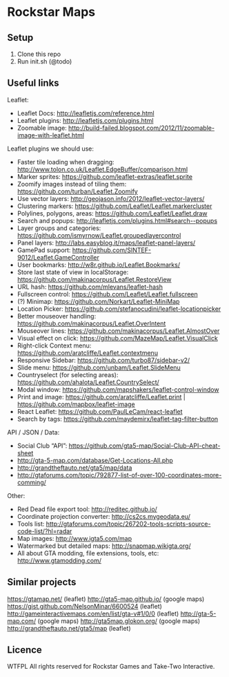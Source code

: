# Rockstar Maps

## Setup
1. Clone this repo
2. Run init.sh (@todo)

## Useful links

Leaflet:
* Leaflet Docs: http://leafletjs.com/reference.html
* Leaflet plugins: http://leafletjs.com/plugins.html
* Zoomable image: http://build-failed.blogspot.com/2012/11/zoomable-image-with-leaflet.html

Leaflet plugins we should use:

* Faster tile loading when dragging: http://www.tolon.co.uk/Leaflet.EdgeBuffer/comparison.html
* Marker sprites: https://github.com/leaflet-extras/leaflet.sprite
* Zoomify images instead of tiling them: https://github.com/turban/Leaflet.Zoomify
* Use vector layers: http://geojason.info/2012/leaflet-vector-layers/
* Clustering markers: https://github.com/Leaflet/Leaflet.markercluster
* Polylines, polygons, areas: https://github.com/Leaflet/Leaflet.draw
* Search and popups: http://leafletjs.com/plugins.html#search--popups
* Layer groups and categories: https://github.com/ismyrnow/Leaflet.groupedlayercontrol
* Panel layers: http://labs.easyblog.it/maps/leaflet-panel-layers/
* GamePad support: https://github.com/SINTEF-9012/Leaflet.GameController
* User bookmarks: http://w8r.github.io/Leaflet.Bookmarks/
* Store last state of view in localStorage: https://github.com/makinacorpus/Leaflet.RestoreView
* URL hash: https://github.com/mlevans/leaflet-hash
* Fullscreen control: https://github.com/Leaflet/Leaflet.fullscreen
* (?) Minimap: https://github.com/Norkart/Leaflet-MiniMap
* Location Picker: https://github.com/stefanocudini/leaflet-locationpicker
* Better mouseover handling: https://github.com/makinacorpus/Leaflet.OverIntent
* Mouseover lines: https://github.com/makinacorpus/Leaflet.AlmostOver
* Visual effect on click: https://github.com/MazeMap/Leaflet.VisualClick
* Right-click Context menu: https://github.com/aratcliffe/Leaflet.contextmenu
* Responsive Sidebar: https://github.com/turbo87/sidebar-v2/
* Slide menu: https://github.com/unbam/Leaflet.SlideMenu
* Countryselect (for selecting areas): https://github.com/ahalota/Leaflet.CountrySelect/
* Modal window: https://github.com/mapshakers/leaflet-control-window
* Print and image: https://github.com/aratcliffe/Leaflet.print | https://github.com/mapbox/leaflet-image
* React Leaflet: https://github.com/PaulLeCam/react-leaflet
* Search by tags: https://github.com/maydemirx/leaflet-tag-filter-button

API / JSON / Data:
* Social Club “API”: https://github.com/gta5-map/Social-Club-API-cheat-sheet
* http://gta-5-map.com/database/Get-Locations-All.php
* http://grandtheftauto.net/gta5/map/data
* http://gtaforums.com/topic/792877-list-of-over-100-coordinates-more-comming/

Other:
* Red Dead file export tool: http://reditec.github.io/
* Coordinate projection converter: http://cs2cs.mygeodata.eu/
* Tools list: http://gtaforums.com/topic/267202-tools-scripts-source-code-list/?hl=radar
* Map images: http://www.igta5.com/map
* Watermarked but detailed maps: http://snapmap.wikigta.org/
* All about GTA modding, file extensions, tools, etc: http://www.gtamodding.com/

## Similar projects
https://gtamap.net/ (leaflet)
http://gta5-map.github.io/ (google maps)
https://gist.github.com/NelsonMinar/6600524 (leaflet)
http://gameinteractivemaps.com/en/list/gta-v#1/0/0 (leaflet)
http://gta-5-map.com/ (google maps)
http://gta5map.glokon.org/ (google maps)
http://grandtheftauto.net/gta5/map (leaflet)

## Licence
WTFPL
All rights reserved for Rockstar Games and Take-Two Interactive.
